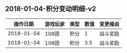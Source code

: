 ## 2018-01-04-积分变动明细-v2
操作日期|游戏玩家|类型|数值|变更缘由
---|---|---|---|---
2018-01-04|108团|积分|1|战斗奖励
2018-01-04|108团|积分|3.5|战斗奖励

